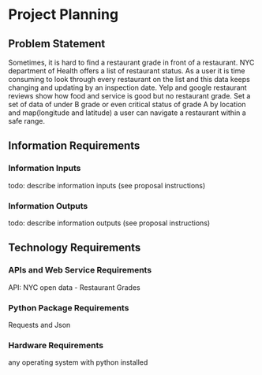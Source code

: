 # Project Planning

## Problem Statement

Sometimes, it is hard to find a restaurant grade in front of a restaurant.
NYC department of Health offers a list of restaurant status.
As a user it is time consuming to look through every restaurant on the list and this data keeps changing and updating by an inspection date.
Yelp and google restaurant reviews show how food and service is good but no restaurant grade.
Set a set of data of under B grade or even critical status of grade A by location and map(longitude and latitude) a user can navigate a restaurant within  a safe range.

## Information Requirements

### Information Inputs

todo: describe information inputs (see proposal instructions)

### Information Outputs

todo: describe information outputs (see proposal instructions)

## Technology Requirements

### APIs and Web Service Requirements

API: NYC open data - Restaurant Grades

### Python Package Requirements

Requests and Json

### Hardware Requirements

any operating system with python installed
